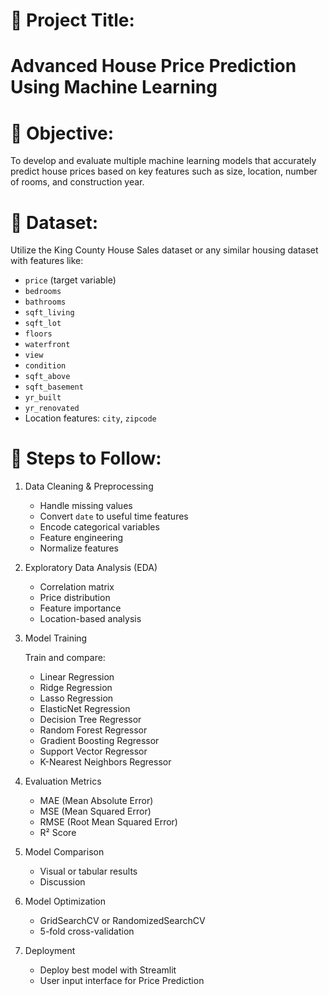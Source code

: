 
# 🏡 Project Title:
# Advanced House Price Prediction Using Machine Learning


# 🎯 Objective: 
To develop and evaluate multiple machine learning models that accurately predict house prices based on key features such as size, location, number of rooms, and construction year.

# 📁 Dataset:
Utilize the King County House Sales dataset or any similar housing dataset with features like:

- `price` (target variable)  
- `bedrooms`
-  `bathrooms`
-  `sqft_living`
-  `sqft_lot`  
-  `floors`
-  `waterfront`
-   `view`
-   `condition`  
-   `sqft_above`
-  `sqft_basement`  
-  `yr_built`
-  `yr_renovated`  
- Location features: `city`, `zipcode`  


# 🔧 Steps to Follow:

1. Data Cleaning & Preprocessing  
   - Handle missing values  
   - Convert `date` to useful time features  
   - Encode categorical variables 
   - Feature engineering  
   - Normalize features   

2. Exploratory Data Analysis (EDA)
   - Correlation matrix  
   - Price distribution  
   - Feature importance 
   - Location-based analysis

3. Model Training

    Train and compare: 
   - Linear Regression  
   - Ridge Regression
   - Lasso Regression
   - ElasticNet  Regression 
   - Decision Tree Regressor  
   - Random Forest Regressor  
   - Gradient Boosting Regressor  
   - Support Vector Regressor  
   - K-Nearest Neighbors Regressor  

5. Evaluation Metrics
   - MAE (Mean Absolute Error)  
   - MSE (Mean Squared Error)  
   - RMSE (Root Mean Squared Error)  
   - R² Score  

6. Model Comparison 
   - Visual or tabular results 
   - Discussion 

7. Model Optimization
   - GridSearchCV or RandomizedSearchCV
   - 5-fold cross-validation 

8. Deployment
   - Deploy best model with Streamlit 
   - User input interface for Price Prediction 
